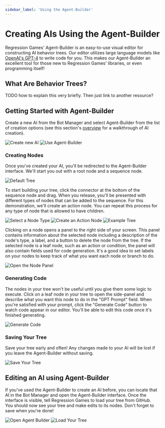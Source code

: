 ```yaml
---
sidebar_label: 'Using the Agent-Builder'
---
```



# Creating AIs Using the Agent-Builder

Regression Games' Agent-Builder is an easy-to-use visual editor for constructing AI behavior trees.
Our editor utilizes large language models like [OpenAI's GPT-4](https://openai.com/blog/chatgpt) to write code for you.
This makes our Agent-Builder an excellent tool for those new to Regression Games' libraries, or even programming itself!

## What Are Behavior Trees?

TODO how to explain this very briefly. Then just link to another resource?

## Getting Started with Agent-Builder

Create a new AI from the Bot Manager and select Agent-Builder from the list of creation options
(see this section's [overview](./overview.md) for a walkthrough of AI creation).

![Create new AI](./img/create-bot-button.png)
![Use Agent-Builder](./img/agent-builder/create-with-agent-builder.png)

### Creating Nodes

Once you've created your AI, you'll be redirected to the Agent-Builder interface.
We'll start you out with a root node and a sequence node.

![Default Tree](./img/agent-builder/default-tree.png)

To start building your tree, click the connector at the bottom of the sequence node and drag.
When you release, you'll be presented with different types of nodes that can be added to the sequence.
For this demonstration, we'll create an action node.
You can repeat this process for any type of node that is allowed to have children.

![Select a Node Type](./img/agent-builder/select-node-type.png)
![Create an Action Node](./img/agent-builder/new-action-node.png)
![Example Tree](./img/agent-builder/example-tree-1.png)

Clicking on a node opens a panel to the right side of your screen.
This panel contains information about the selected node including a description of the node's type, a label, and a button to delete the node from the tree.
If the selected node is a leaf node, such as an action or condition, the panel will also contain fields used for code generation.
It's a good idea to set labels on your nodes to keep track of what you want each node or branch to do.

![Open the Node Panel](./img/agent-builder/edit-node.png)

### Generating Code

The nodes in your tree won't be useful until you give them some logic to execute.
Click on a leaf node in your tree to open the side-panel and describe what you want this node to do in the "GPT Prompt" field.
When you're satisfied with your prompt, click the "Generate Code" button to watch code appear in our editor.
You'll be able to edit this code once it's finished generating.

![Generate Code](./img/agent-builder/generate-code.png)

### Saving Your Tree

Save your tree early and often! Any changes made to your AI will be lost if you leave the Agent-Builder without saving.

![Save Your Tree](./img/agent-builder/save-tree.png)

## Editing an AI using Agent-Builder

If you've used the Agent-Builder to create an AI before, you can locate that AI in the Bot Manager and open the Agent-Builder interface.
Once the interface is visible, tell Regression Games to load your tree from GitHub. You should now see your tree and make edits to its nodes.
Don't forget to save when you're done!

![Open Agent Builder](./img/agent-builder/open-agent-builder.png)
![Load Your Tree](./img/agent-builder/load-tree.png)
